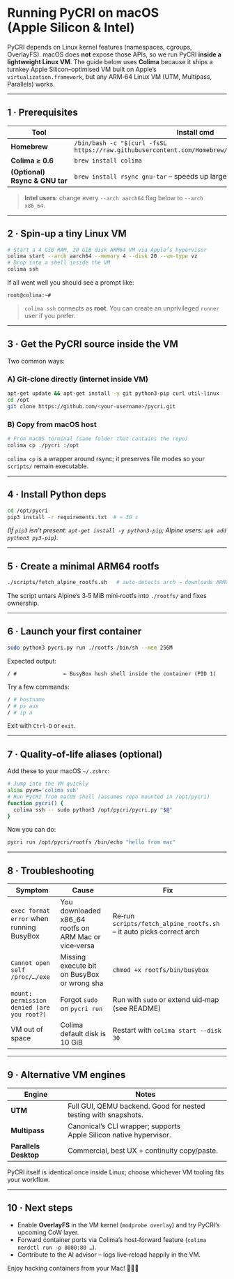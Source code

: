 # Running **PyCRI** on macOS (Apple Silicon & Intel)

PyCRI depends on Linux kernel features (namespaces, cgroups, OverlayFS). macOS does **not** expose those APIs, so we run PyCRI **inside a lightweight Linux VM**.
The guide below uses **Colima** because it ships a turnkey Apple Silicon–optimised VM built on Apple’s `virtualization.framework`, but any ARM‑64 Linux VM (UTM, Multipass, Parallels) works.

---

## 1 · Prerequisites

| Tool                           | Install cmd                                                                                       |
| ------------------------------ | ------------------------------------------------------------------------------------------------- |
| **Homebrew**                   | `/bin/bash -c "$(curl -fsSL https://raw.githubusercontent.com/Homebrew/install/HEAD/install.sh)"` |
| **Colima ≥ 0.6**               | `brew install colima`                                                                             |
| **(Optional) Rsync & GNU tar** | `brew install rsync gnu-tar` – speeds up large rootfs copies                                      |

> **Intel users**: change every `--arch aarch64` flag below to `--arch x86_64`.

---

## 2 · Spin‑up a tiny Linux VM

```bash
# Start a 4 GiB RAM, 20 GiB disk ARM64 VM via Apple’s hypervisor
colima start --arch aarch64 --memory 4 --disk 20 --vm-type vz
# Drop into a shell inside the VM
colima ssh
```

If all went well you should see a prompt like:

```text
root@colima:~#
```

> `colima ssh` connects as **root**. You can create an unprivileged `runner` user if you prefer.

---

## 3 · Get the PyCRI source inside the VM

Two common ways:

### A) Git‑clone directly (internet inside VM)

```bash
apt-get update && apt-get install -y git python3-pip curl util-linux
cd /opt
git clone https://github.com/<your‑username>/pycri.git
```

### B) Copy from macOS host

```bash
# From macOS terminal (same folder that contains the repo)
colima cp ./pycri :/opt
```

`colima cp` is a wrapper around rsync; it preserves file modes so your `scripts/` remain executable.

---

## 4 · Install Python deps

```bash
cd /opt/pycri
pip3 install -r requirements.txt  # ≈ 30 s
```

_(If `pip3` isn’t present: `apt-get install -y python3-pip`; Alpine users: `apk add python3 py3-pip`)_.

---

## 5 · Create a minimal ARM64 rootfs

```bash
./scripts/fetch_alpine_rootfs.sh   # auto‑detects arch → downloads ARM64
```

The script untars Alpine’s 3‑5 MiB mini‑rootfs into `./rootfs/` and fixes ownership.

---

## 6 · Launch your first container

```bash
sudo python3 pycri.py run ./rootfs /bin/sh --mem 256M
```

Expected output:

```text
/ #               ← BusyBox hush shell inside the container (PID 1)
```

Try a few commands:

```bash
/ # hostname
/ # ps aux
/ # ip a
```

Exit with `Ctrl‑D` or `exit`.

---

## 7 · Quality‑of‑life aliases (optional)

Add these to your macOS `~/.zshrc`:

```bash
# Jump into the VM quickly
alias pyvm='colima ssh'
# Run PyCRI from macOS shell (assumes repo mounted in /opt/pycri)
function pycri() {
  colima ssh -- sudo python3 /opt/pycri/pycri.py "$@"
}
```

Now you can do:

```bash
pycri run /opt/pycri/rootfs /bin/echo "hello from mac"
```

---

## 8 · Troubleshooting

| Symptom                                    | Cause                                                 | Fix                                                                  |
| ------------------------------------------ | ----------------------------------------------------- | -------------------------------------------------------------------- |
| `exec format error` when running BusyBox   | You downloaded x86_64 rootfs on ARM Mac or vice‑versa | Re‑run `scripts/fetch_alpine_rootfs.sh` – it auto picks correct arch |
| `Cannot open self /proc/…/exe`             | Missing execute bit on BusyBox or wrong sha           | `chmod +x rootfs/bin/busybox`                                        |
| `mount: permission denied (are you root?)` | Forgot `sudo` on `pycri run`                          | Run with `sudo` or extend uid‑map (see README)                       |
| VM out of space                            | Colima default disk is 10 GiB                         | Restart with `colima start --disk 30`                                |

---

## 9 · Alternative VM engines

| Engine                | Notes                                                              |
| --------------------- | ------------------------------------------------------------------ |
| **UTM**               | Full GUI, QEMU backend. Good for nested testing with snapshots.    |
| **Multipass**         | Canonical’s CLI wrapper; supports Apple Silicon native hypervisor. |
| **Parallels Desktop** | Commercial, best UX + continuity copy/paste.                       |

PyCRI itself is identical once inside Linux; choose whichever VM tooling fits your workflow.

---

## 10 · Next steps

- Enable **OverlayFS** in the VM kernel (`modprobe overlay`) and try PyCRI’s upcoming CoW layer.
- Forward container ports via Colima’s host‑forward feature (`colima nerdctl run -p 8080:80 …`).
- Contribute to the AI advisor – logs live‑reload happily in the VM.

Enjoy hacking containers from your Mac! 🍏🐧🤖
